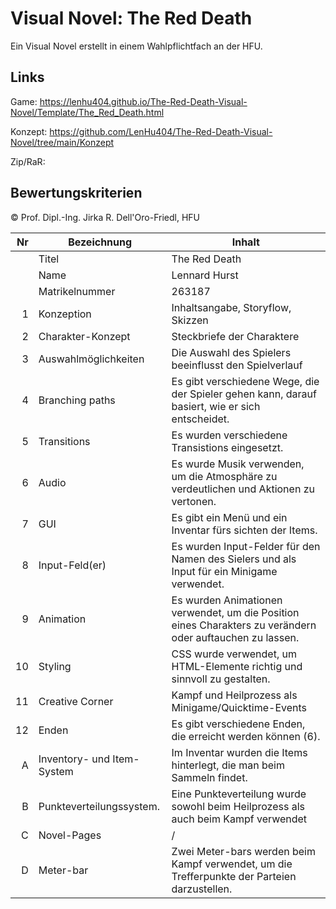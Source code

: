 # Visual Novel: The Red Death
Ein Visual Novel erstellt in einem Wahlpflichtfach an der HFU.
## Links
Game: https://lenhu404.github.io/The-Red-Death-Visual-Novel/Template/The_Red_Death.html

Konzept: https://github.com/LenHu404/The-Red-Death-Visual-Novel/tree/main/Konzept

Zip/RaR: 

## Bewertungskriterien
© Prof. Dipl.-Ing. Jirka R. Dell'Oro-Friedl, HFU  

| Nr | Bezeichnung           | Inhalt |
|---:|-----------------------|------|
|    | Titel                 | The Red Death  |
|    | Name                  | Lennard Hurst  |
|    | Matrikelnummer        |  263187 |
|  1 | Konzeption     | Inhaltsangabe, Storyflow, Skizzen                                                                                                                           |
|  2 | Charakter-Konzept     | Steckbriefe der Charaktere                                                                                                                                                              |
|  3 | Auswahlmöglichkeiten | Die Auswahl des Spielers beeinflusst den Spielverlauf                                                                                                                                                     |
|  4 | Branching paths      | Es gibt verschiedene Wege, die der Spieler gehen kann, darauf basiert, wie er sich entscheidet.                                                               |
|  5 | Transitions            | Es wurden verschiedene Transistions eingesetzt.                                          |
|  6 | Audio            | Es wurde Musik verwenden, um die Atmosphäre zu verdeutlichen und Aktionen zu vertonen.                                                   |
|  7 |         GUI         | Es gibt ein Menü und ein Inventar fürs sichten der Items.   |
|  8 |         Input-Feld(er)          | Es wurden Input-Felder für den Namen des Sielers und als Input für ein Minigame verwendet.                                                                                                                                                                   |
|  9 | Animation          |Es wurden Animationen verwendet, um die Position eines Charakters zu verändern oder auftauchen zu lassen.                                                                                                                                                                   |
|  10 | Styling     | CSS wurde verwendet, um HTML-Elemente richtig und sinnvoll zu gestalten.                                                                                                                                                             |
|  11 | Creative Corner     | Kampf und Heilprozess als Minigame/Quicktime-Events                                                                                                                                                                 |
| 12 | Enden     | Es gibt verschiedene Enden, die erreicht werden können (6).                                                                                                                                                                 |
| A | Inventory- und Item-System	     | Im Inventar wurden die Items hinterlegt, die man beim Sammeln findet.                                                                                                                                                                           |
| B | Punkteverteilungssystem.          | Eine Punkteverteilung wurde sowohl beim Heilprozess als auch beim Kampf verwendet                                                                                                                                                                                |
| C |Novel-Pages        | /                                                                               |
| D |Meter-bar	        | Zwei Meter-bars werden beim Kampf verwendet, um die Trefferpunkte der Parteien darzustellen.                                                                                                                                                             |